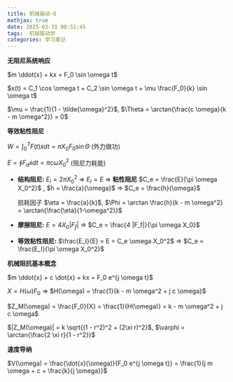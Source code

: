 ```yaml
---
title: 机械振动-6
mathjax: true
date: 2025-03-31 00:51:45
tags:  机械振动学
categories: 学习笔记
---
```

**无阻尼系统响应**

$m \ddot{x} + kx = F_0 \sin \omega t$

$x(t) = C_1 \cos \omega t + C_2 \sin \omega t + \mu \frac{F_0}{k} \sin \omega t$

$\mu = \frac{1}{1 - \tilde{\omega}^2}$, $\Theta = \arctan{\frac{c \omega}{k - m \omega^2}} = 0$

**等效粘性阻尼**

$W = \int_0^T F(t) \dot{x} dt = \pi X_0 F_0 \sin \Theta$  (外力做功)

$E = \oint F_d \dot{x} dt = \pi c \omega X_0^2$ (阻尼力耗能)

* **结构阻尼:** $E_I = 2 \pi X_0^2$ => $E_I = E$ =>  **粘性阻尼**  $C_e = \frac{E}{\pi \omega X_0^2}$  ,   $h = \frac{a}{\omega}$   => $C_e = \frac{h}{\omega}$
   
   损耗因子 $\eta = \frac{a}{k}$,   $\Phi = \arctan \frac{h}{k - m \omega^2} = \arctan{\frac{\eta}{1-\omega^2}}$

* **摩擦阻尼:** $E = 4 X_0 |F_f|$ =>  $C_e = \frac{4 |F_f|}{\pi \omega X_0}$

* **等效粘性阻尼:**  $\frac{E_I}{E} = E = C_e \omega X_0^2$ =>  $C_e = \frac{E_I}{\pi \omega X_0^2}$

**机械阻抗基本概念**

$m \ddot{x} + c \dot{x} + kx = F_0 e^{j \omega t}$

$X = H(\omega) F_0$ => $H(\omega) = \frac{1}{k - m \omega^2 + j c \omega}$

$Z_M(\omega) = \frac{F_0}{X} = \frac{1}{H(\omega)} = k - m \omega^2 + j c \omega$

$|Z_M(\omega)| = k \sqrt{(1 - r^2)^2 + (2\xi r)^2}$,  $\varphi = \arctan{\frac{2 \xi r}{1 - r^2}}$

**速度导纳**

$V(\omega) = \frac{\dot{x}(\omega)}{F_0 e^{j \omega t}} = \frac{1}{j m \omega + c + \frac{k}{j \omega}}$

